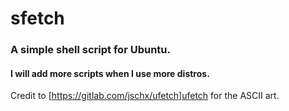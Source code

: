 # sfetch

### A simple shell script for Ubuntu. 
#### I will add more scripts when I use more distros.
Credit to [https://gitlab.com/jschx/ufetch]ufetch for the ASCII art.
